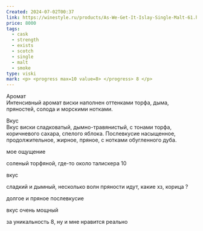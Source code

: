 ```yaml
---
Created: 2024-07-02T00:37
link: https://winestyle.ru/products/As-We-Get-It-Islay-Single-Malt-61.html
price: 8000
tags:
  - cask
  - strength
  - exists
  - scotch
  - single
  - malt
  - smoke
type: viski
mark: <p> <progress max=10 value=8> </progress> 8 </p>
---
```

Аромат  
Интенсивный аромат виски наполнен оттенками торфа, дыма, пряностей, солода и морскими нотками.  

  

Вкус  
Вкус виски сладковатый, дымно-травянистый, с тонами торфа, коричневого сахара, спелого яблока. Послевкусие насыщенное, продолжительное, жирное, пряное, с нотками обугленного дуба.  

  

  

  

мое ощущение

соленый торфяной, где-то около талискера 10

  

вкус

сладкий и дымный, несколько волн пряности идут, какие хз, корица ?

долгое и пряное послевкусие

вкус очень мощный

за уникальность 8, ну и мне нравится реально
